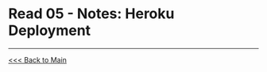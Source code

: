 # Read 05 - Notes: Heroku Deployment


***
[<<< Back to Main](https://sangmlee76.github.io/reading-notes/)